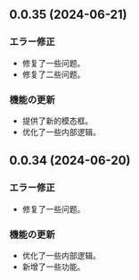 ## 0.0.35 (2024-06-21)


### エラー修正

* 修复了一些问题。
* 修复了二些问题。

### 機能の更新

* 提供了新的模态框。
* 优化了一些内部逻辑。

## 0.0.34 (2024-06-20)


### エラー修正

* 修复了一些问题。

### 機能の更新

* 优化了一些内部逻辑。
* 新增了一些功能。